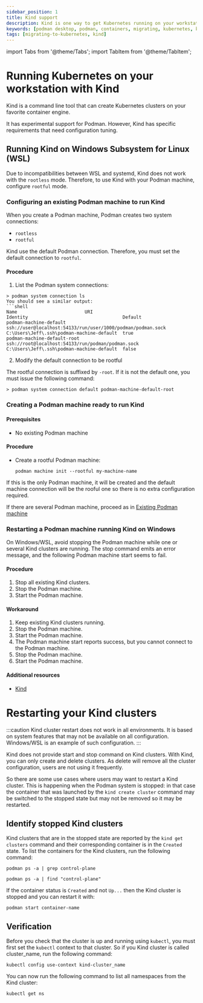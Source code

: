```yaml
---
sidebar_position: 1
title: Kind support
description: Kind is one way to get Kubernetes running on your workstation.
keywords: [podman desktop, podman, containers, migrating, kubernetes, kind]
tags: [migrating-to-kubernetes, kind]
---
```


import Tabs from '@theme/Tabs';
import TabItem from '@theme/TabItem';

# Running Kubernetes on your workstation with Kind

Kind is a command line tool that can create Kubernetes clusters on your favorite container engine.

It has experimental support for Podman.
However, Kind has specific requirements that need configuration tuning.

## Running Kind on Windows Subsystem for Linux (WSL)

Due to incompatibilities between WSL and systemd, Kind does not work with the `rootless` mode.
Therefore, to use Kind with your Podman machine, configure `rootful` mode.

### Configuring an existing Podman machine to run Kind

When you create a Podman machine, Podman creates two system connections:

* `rootless`
* `rootful`

Kind use the default Podman connection.
Therefore, you must set the default connection to `rootful`.

#### Procedure

1. List the Podman system connections:

  ```shell
  > podman system connection ls
You should see a similar output:
  ```shell
  Name                         URI                                                          Identity                                   Default
  podman-machine-default       ssh://user@localhost:54133/run/user/1000/podman/podman.sock  C:\Users\Jeff\.ssh\podman-machine-default  true
  podman-machine-default-root  ssh://root@localhost:54133/run/podman/podman.sock            C:\Users\Jeff\.ssh\podman-machine-default  false
  ```

2. Modify the default connection to be rootful

The rootful connection is suffixed by `-root`. If it is not the default one, you must issue the following command:

  ```shell
  > podman system connection default podman-machine-default-root
  ```

### Creating a Podman machine ready to run Kind

#### Prerequisites

* No existing Podman machine 

#### Procedure

* Create a rootful Podman machine:

  ```shell
  podman machine init --rootful my-machine-name

If this is the only Podman machine, it will be created and the default machine connection will be the rooful one so
there is no extra configuration required.

If there are several Podman machine, proceed as in [Existing Podman machine](#exiting-podman-machine)

### Restarting a Podman machine running Kind on Windows

On Windows/WSL, avoid stopping the Podman machine while one or several Kind clusters are running. 
The stop command emits an error message, and the following Podman machine start seems to fail.


#### Procedure

1. Stop all existing Kind clusters.
2. Stop the Podman machine.
3. Start the Podman machine.

#### Workaround

1. Keep existing Kind clusters running.
2. Stop the Podman machine.
3. Start the Podman machine.
4. The Podman machine start reports success, but you cannot connect to the Podman machine.
5. Stop the Podman machine.
6. Start the Podman machine.

#### Additional resources

* [Kind](https://kind.sigs.k8s.io/)

# Restarting your Kind clusters

:::caution
Kind cluster restart does not work in all environments. It is based on system features that may not be available on all
configuration. Windows/WSL is an example of such configuration.
:::

Kind does not provide start and stop command on Kind clusters. With Kind, you can only create and delete clusters. As
delete will remove all the cluster configuration, users are not using it frequently.

So there are some use cases where users may want to restart a Kind cluster. This is happening when the Podman system is stopped:
in that case the container that was launched by the `kind create cluster` command may be switched to the stopped state
but may not be removed so it may be restarted.

## Identify stopped Kind clusters

Kind clusters that are in the stopped state are reported by the `kind get clusters` command and their corresponding
container is in the `Created` state. To list the containers for the Kind clusters, run the following command:

<Tabs>
  <TabItem value="Linux/MacOS" label="Linux/MacOS">

  ```shell
  podman ps -a | grep control-plane
  ```
  
  </TabItem>
  <TabItem value="Windows" label="Windows">

  ```shell
  podman ps -a | find "control-plane"
  ```

  </TabItem>
</Tabs>

If the container status is `Created` and not `Up...` then the Kind cluster is stopped and you can restart it with:

  ```shell
  podman start container-name
  ```

## Verification

Before you check that the cluster is up and running using `kubectl`, you must first set the `kubectl` context to that
cluster. So if you Kind cluster is called cluster_name, run the following command:

  ```shell
  kubectl config use-context kind-cluster_name
  ```

You can now run the following command to list all namespaces from the Kind cluster:

  ```shell
  kubectl get ns
  ```




